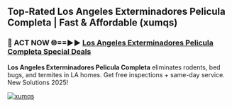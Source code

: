 ## Top-Rated Los Angeles Exterminadores Pelicula Completa | Fast & Affordable (xumqs)

<h3>🐜 ACT NOW 🌐==►► <a href="https://tinyurl.com/2dysvsjj" rel="nofollow">Los Angeles Exterminadores Pelicula Completa Special Deals</a></h3>

**Los Angeles Exterminadores Pelicula Completa** eliminates rodents, bed bugs, and termites in LA homes. Get free inspections + same-day service. New Solutions 2025!

[![xumqs](https://i.imgur.com/JCYaghj.jpeg)](https://tinyurl.com/2dysvsjj)